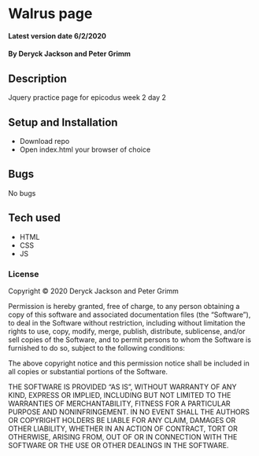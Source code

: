 # Walrus page

#### Latest version date 6/2/2020

#### By Deryck Jackson and Peter Grimm

## Description

Jquery practice page for epicodus week 2 day 2

## Setup and Installation

* Download repo
* Open index.html your browser of choice

## Bugs

No bugs 

## Tech used

* HTML
* CSS
* JS

### License

Copyright © 2020 Deryck Jackson and Peter Grimm

Permission is hereby granted, free of charge, to any person obtaining a copy of this software and associated documentation files (the “Software”), to deal in the Software without restriction, including without limitation the rights to use, copy, modify, merge, publish, distribute, sublicense, and/or sell copies of the Software, and to permit persons to whom the Software is furnished to do so, subject to the following conditions:

The above copyright notice and this permission notice shall be included in all copies or substantial portions of the Software.

THE SOFTWARE IS PROVIDED “AS IS”, WITHOUT WARRANTY OF ANY KIND, EXPRESS OR IMPLIED, INCLUDING BUT NOT LIMITED TO THE WARRANTIES OF MERCHANTABILITY, FITNESS FOR A PARTICULAR PURPOSE AND NONINFRINGEMENT. IN NO EVENT SHALL THE AUTHORS OR COPYRIGHT HOLDERS BE LIABLE FOR ANY CLAIM, DAMAGES OR OTHER LIABILITY, WHETHER IN AN ACTION OF CONTRACT, TORT OR OTHERWISE, ARISING FROM, OUT OF OR IN CONNECTION WITH THE SOFTWARE OR THE USE OR OTHER DEALINGS IN THE SOFTWARE.